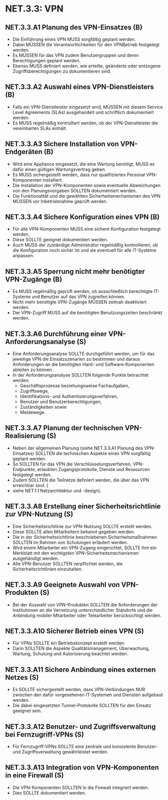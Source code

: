 # NET.3.3: VPN

## NET.3.3.A1 Planung des VPN-Einsatzes (B)

- Die Einführung eines VPN MUSS sorgfältig geplant werden.
- Dabei MÜSSEN die Verantwortlichkeiten für den VPNBetrieb festgelegt werden.
- Es MÜSSEN für das VPN zudem Benutzergruppen und deren Berechtigungen geplant werden.
- Ebenso MUSS definiert werden, wie erteilte, geänderte oder entzogene Zugriffsberechtigungen zu dokumentieren sind.

## NET.3.3.A2 Auswahl eines VPN-Dienstleisters (B)

- Falls ein VPN-Dienstleister eingesetzt wird, MÜSSEN mit diesem Service Level Agreements (SLAs) ausgehandelt und schriftlich dokumentiert werden.
- Es MUSS regelmäßig kontrolliert werden, ob der VPN-Dienstleister die vereinbarten SLAs einhält.

## NET.3.3.A3 Sichere Installation von VPN-Endgeräten (B)

- Wird eine Appliance eingesetzt, die eine Wartung benötigt, MUSS es dafür einen gültigen Wartungsvertrag geben.
- Es MUSS sichergestellt werden, dass nur qualifiziertes Personal VPN-Komponenten installiert.
- Die Installation der VPN-Komponenten sowie eventuelle Abweichungen von den Planungsvorgaben SOLLTEN dokumentiert werden.
- Die Funktionalität und die gewählten Sicherheitsmechanismen des VPN MÜSSEN vor Inbetriebnahme geprüft werden.

## NET.3.3.A4 Sichere Konfiguration eines VPN (B)

- Für alle VPN-Komponenten MUSS eine sichere Konfiguration festgelegt werden.
- Diese SOLLTE geeignet dokumentiert werden.
- Auch MUSS der zuständige Administrator regelmäßig kontrollieren, ob die Konfiguration noch sicher ist und sie eventuell für alle IT-Systeme anpassen.

## NET.3.3.A5 Sperrung nicht mehr benötigter VPN-Zugänge (B)

- Es MUSS regelmäßig geprüft werden, ob ausschließlich berechtigte IT-Systeme und Benutzer auf das VPN zugreifen können.
- Nicht mehr benötigte VPN-Zugänge MÜSSEN zeitnah deaktiviert werden.
- Der VPN-Zugriff MUSS auf die benötigten Benutzungszeiten beschränkt werden.

## NET.3.3.A6 Durchführung einer VPN-Anforderungsanalyse (S)

- Eine Anforderungsanalyse SOLLTE durchgeführt werden, um für das jeweilige VPN die Einsatzszenarien zu bestimmen und daraus Anforderungen an die benötigten Hard- und Software-Komponenten ableiten zu können.
- In der Anforderungsanalyse SOLLTEN folgende Punkte betrachtet werden:
    - Geschäftsprozesse beziehungsweise Fachaufgaben,
    - Zugriffswege,
    - Identifikations- und Authentisierungsverfahren,
    - Benutzer und Benutzerberechtigungen,
    - Zuständigkeiten sowie
    - Meldewege.

## NET.3.3.A7 Planung der technischen VPN-Realisierung (S)

- Neben der allgemeinen Planung (siehe NET.3.3.A1 Planung des VPN-Einsatzes) SOLLTEN die technischen Aspekte eines VPN sorgfältig geplant werden.
- So SOLLTEN für das VPN die Verschlüsselungsverfahren, VPN-Endpunkte, erlaubten Zugangsprotokolle, Dienste und Ressourcen festgelegt werden.
- Zudem SOLLTEN die Teilnetze definiert werden, die über das VPN erreichbar sind. (
- siehe NET.1.1 Netzarchitektur und -design).

## NET.3.3.A8 Erstellung einer Sicherheitsrichtlinie zur VPN-Nutzung (S)

- Eine Sicherheitsrichtlinie zur VPN-Nutzung SOLLTE erstellt werden.
- Diese SOLLTE allen Mitarbeitern bekannt gegeben werden.
- Die in der Sicherheitsrichtlinie beschriebenen Sicherheitsmaßnahmen SOLLTEN im Rahmen von Schulungen erläutert werden.
- Wird einem Mitarbeiter ein VPN-Zugang eingerichtet, SOLLTE ihm ein Merkblatt mit den wichtigsten VPN-Sicherheitsmechanismen ausgehändigt werden.
- Alle VPN-Benutzer SOLLTEN verpflichtet werden, die Sicherheitsrichtlinien einzuhalten.

## NET.3.3.A9 Geeignete Auswahl von VPN-Produkten (S)

- Bei der Auswahl von VPN-Produkten SOLLTEN die Anforderungen der Institutionen an die Vernetzung unterschiedlicher Standorte und die Anbindung mobiler Mitarbeiter oder Telearbeiter berücksichtigt werden.

## NET.3.3.A10 Sicherer Betrieb eines VPN (S)

- Für VPNs SOLLTE ein Betriebskonzept erstellt werden.
- Darin SOLLTEN die Aspekte Qualitätsmanagement, Überwachung, Wartung, Schulung und Autorisierung beachtet werden.

## NET.3.3.A11 Sichere Anbindung eines externen Netzes (S)

- Es SOLLTE sichergestellt werden, dass VPN-Verbindungen NUR zwischen den dafür vorgesehenen IT-Systemen und Diensten aufgebaut werden.
- Die dabei eingesetzten Tunnel-Protokolle SOLLTEN für den Einsatz geeignet sein.

## NET.3.3.A12 Benutzer- und Zugriffsverwaltung bei Fernzugriff-VPNs (S)

- Für Fernzugriff-VPNs SOLLTE eine zentrale und konsistente Benutzer- und Zugriffsverwaltung gewährleistet werden.

## NET.3.3.A13 Integration von VPN-Komponenten in eine Firewall (S)

- Die VPN-Komponenten SOLLTEN in die Firewall integriert werden.
- Dies SOLLTE dokumentiert werden.


